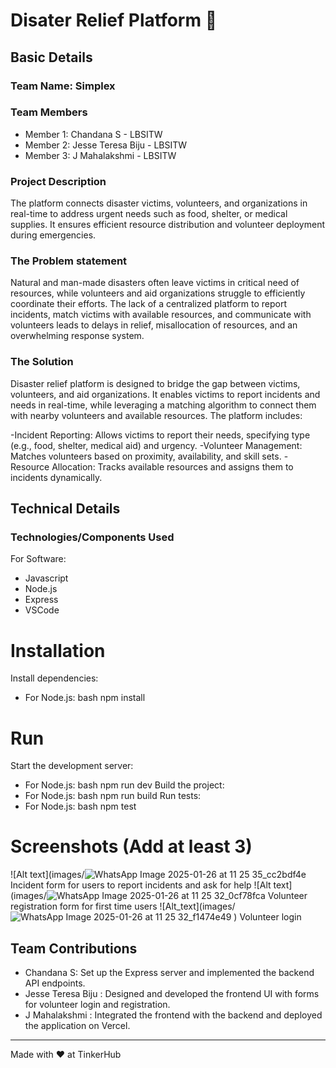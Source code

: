 # Disater Relief Platform 🎯


## Basic Details
### Team Name: Simplex


### Team Members
- Member 1: Chandana S - LBSITW
- Member 2: Jesse Teresa Biju - LBSITW
- Member 3: J Mahalakshmi - LBSITW


### Project Description
The platform connects disaster victims, volunteers, and organizations in real-time to address urgent needs such as food, shelter, or medical supplies. It ensures efficient resource distribution and volunteer deployment during emergencies.

### The Problem statement
Natural and man-made disasters often leave victims in critical need of resources, while volunteers and aid organizations struggle to efficiently coordinate their efforts. The lack of a centralized platform to report incidents, match victims with available resources, and communicate with volunteers leads to delays in relief, misallocation of resources, and an overwhelming response system.

### The Solution
Disaster relief platform is designed to bridge the gap between victims, volunteers, and aid organizations. It enables victims to report incidents and needs in real-time, while leveraging a matching algorithm to connect them with nearby volunteers and available resources. The platform includes:

-Incident Reporting: Allows victims to report their needs, specifying type (e.g., food, shelter, medical aid) and urgency.
-Volunteer Management: Matches volunteers based on proximity, availability, and skill sets.
-Resource Allocation: Tracks available resources and assigns them to incidents dynamically.

## Technical Details
### Technologies/Components Used
For Software:
- Javascript
- Node.js
- Express
- VSCode


# Installation
 Install dependencies:
   - For Node.js:
     bash
     npm install


# Run
Start the development server:
  - For Node.js:
    bash
    npm run dev
Build the project:
  - For Node.js:
    bash
    npm run build
Run tests:
  - For Node.js:
    bash
    npm test

# Screenshots (Add at least 3)
![Alt text](images/![WhatsApp Image 2025-01-26 at 11 25 35_cc2bdf4e](https://github.com/user-attachments/assets/712701c2-b1f2-4b63-8f68-e728abf4b97f)
Incident form for users to report incidents and ask for help
![Alt text](images/![WhatsApp Image 2025-01-26 at 11 25 32_0cf78fca](https://github.com/user-attachments/assets/6b22a9a9-7828-4748-af0e-12bb9b332811)
Volunteer registration form for first time users
![Alt_text](images/![WhatsApp Image 2025-01-26 at 11 25 32_f1474e49](https://github.com/user-attachments/assets/8c1edfba-cb85-4f87-bc9d-d404d057bd4f)
)
Volunteer login 

## Team Contributions
- Chandana S: Set up the Express server and implemented the backend API endpoints.
- Jesse Teresa Biju : Designed and developed the frontend UI with forms for volunteer login and registration.
- J Mahalakshmi : Integrated the frontend with the backend and deployed the application on Vercel.
---
Made with ❤️ at TinkerHub
